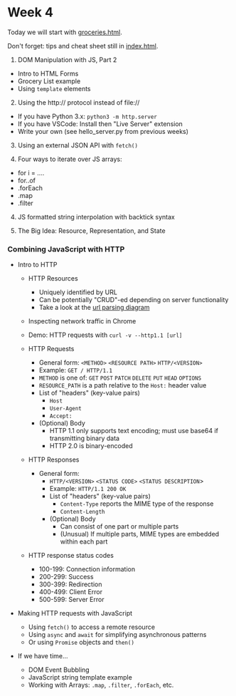 # Week 4

Today we will start with [groceries.html](groceries.html).

Don't forget: tips and cheat sheet still in [index.html](index.html).

1. DOM Manipulation with JS, Part 2

* Intro to HTML Forms
* Grocery List example
* Using `template` elements 

2. Using the http:// protocol instead of file://
  * If you have Python 3.x: `python3 -m http.server`
  * If you have VSCode: Install then "Live Server" extension
  * Write your own (see hello_server.py from previous weeks)

3. Using an external JSON API with `fetch()`

4. Four ways to iterate over JS arrays: 
  * for i = ....
  * for..of
  * .forEach
  * .map
  * .filter

4. JS formatted string interpolation with backtick syntax

5. The Big Idea: Resource, Representation, and State

### Combining JavaScript with HTTP

* Intro to HTTP 
  * HTTP Resources
    * Uniquely identified by URL
    * Can be potentially "CRUD"-ed depending on server functionality
    * Take a look at the [url parsing diagram](url_structure.png)
  * Inspecting network traffic in Chrome
  * Demo: HTTP requests with `curl -v --http1.1 [url]` 
  * HTTP Requests
    * General form: `<METHOD>` `<RESOURCE PATH>` `HTTP/<VERSION>`
    * Example: `GET / HTTP/1.1`
    * `METHOD` is one of: `GET` `POST` `PATCH` `DELETE` `PUT` `HEAD` `OPTIONS`
    * `RESOURCE_PATH` is a path relative to the `Host:` header value 
    * List of "headers" (key-value pairs)
      * `Host`
      * `User-Agent`
      * `Accept:`
    * (Optional) Body
      * HTTP 1.1 only supports text encoding; must use base64 if transmitting binary data
      * HTTP 2.0 is binary-encoded

  * HTTP Responses
    * General form: 
      * `HTTP/<VERSION>` `<STATUS CODE>` `<STATUS DESCRIPTION`>
      * Example: `HTTP/1.1 200 OK`
      * List of "headers" (key-value pairs)
        * `Content-Type` reports the MIME type of the response
        * `Content-Length`
      * (Optional) Body
        * Can consist of one part or multiple parts
        * (Unusual) If multiple parts, MIME types are embedded within each part

  * HTTP response status codes
    * 100-199: Connection information
    * 200-299: Success
    * 300-399: Redirection
    * 400-499: Client Error
    * 500-599: Server Error

* Making HTTP requests with JavaScript
  * Using `fetch()` to access a remote resource
  * Using `async` and `await` for simplifying asynchronous patterns
  * Or using `Promise` objects and `then()`

* If we have time...
  * DOM Event Bubbling
  * JavaScript string template example
  * Working with Arrays: `.map`, `.filter`, `.forEach`, etc.

